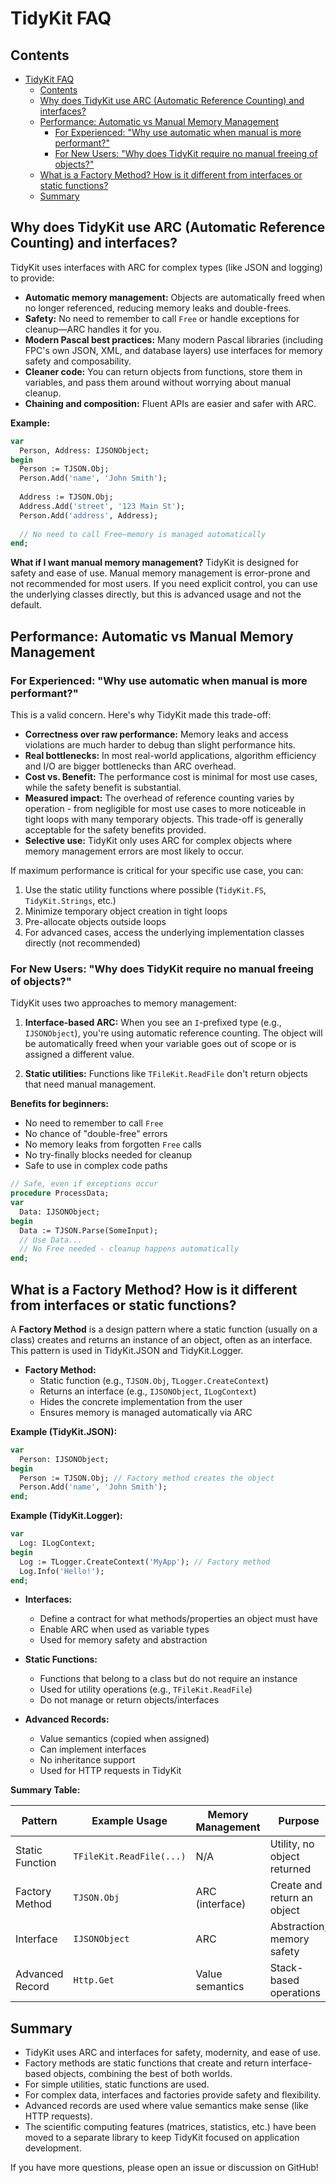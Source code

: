 # TidyKit FAQ

## Contents

- [TidyKit FAQ](#tidykit-faq)
  - [Contents](#contents)
  - [Why does TidyKit use ARC (Automatic Reference Counting) and interfaces?](#why-does-tidykit-use-arc-automatic-reference-counting-and-interfaces)
  - [Performance: Automatic vs Manual Memory Management](#performance-automatic-vs-manual-memory-management)
    - [For Experienced: "Why use automatic when manual is more performant?"](#for-experienced-why-use-automatic-when-manual-is-more-performant)
    - [For New Users: "Why does TidyKit require no manual freeing of objects?"](#for-new-users-why-does-tidykit-require-no-manual-freeing-of-objects)
  - [What is a Factory Method? How is it different from interfaces or static functions?](#what-is-a-factory-method-how-is-it-different-from-interfaces-or-static-functions)
  - [Summary](#summary)

## Why does TidyKit use ARC (Automatic Reference Counting) and interfaces?

TidyKit uses interfaces with ARC for complex types (like JSON and logging) to provide:

- **Automatic memory management:** Objects are automatically freed when no longer referenced, reducing memory leaks and double-frees.
- **Safety:** No need to remember to call `Free` or handle exceptions for cleanup—ARC handles it for you.
- **Modern Pascal best practices:** Many modern Pascal libraries (including FPC's own JSON, XML, and database layers) use interfaces for memory safety and composability.
- **Cleaner code:** You can return objects from functions, store them in variables, and pass them around without worrying about manual cleanup.
- **Chaining and composition:** Fluent APIs are easier and safer with ARC.

**Example:**
```pascal
var
  Person, Address: IJSONObject;
begin
  Person := TJSON.Obj;
  Person.Add('name', 'John Smith');
  
  Address := TJSON.Obj;
  Address.Add('street', '123 Main St');
  Person.Add('address', Address);
  
  // No need to call Free—memory is managed automatically
end;
```

**What if I want manual memory management?**
TidyKit is designed for safety and ease of use. Manual memory management is error-prone and not recommended for most users. If you need explicit control, you can use the underlying classes directly, but this is advanced usage and not the default.

## Performance: Automatic vs Manual Memory Management

### For Experienced: "Why use automatic when manual is more performant?"

This is a valid concern. Here's why TidyKit made this trade-off:

- **Correctness over raw performance:** Memory leaks and access violations are much harder to debug than slight performance hits.
- **Real bottlenecks:** In most real-world applications, algorithm efficiency and I/O are bigger bottlenecks than ARC overhead.
- **Cost vs. Benefit:** The performance cost is minimal for most use cases, while the safety benefit is substantial.
- **Measured impact:** The overhead of reference counting varies by operation - from negligible for most use cases to more noticeable in tight loops with many temporary objects. This trade-off is generally acceptable for the safety benefits provided.
- **Selective use:** TidyKit only uses ARC for complex objects where memory management errors are most likely to occur.

If maximum performance is critical for your specific use case, you can:

1. Use the static utility functions where possible (`TidyKit.FS`, `TidyKit.Strings`, etc.)
2. Minimize temporary object creation in tight loops
3. Pre-allocate objects outside loops
4. For advanced cases, access the underlying implementation classes directly (not recommended)

### For New Users: "Why does TidyKit require no manual freeing of objects?"

TidyKit uses two approaches to memory management:

1. **Interface-based ARC:** When you see an `I`-prefixed type (e.g., `IJSONObject`), you're using automatic reference counting. The object will be automatically freed when your variable goes out of scope or is assigned a different value.

2. **Static utilities:** Functions like `TFileKit.ReadFile` don't return objects that need manual management.

**Benefits for beginners:**

- No need to remember to call `Free`
- No chance of "double-free" errors
- No memory leaks from forgotten `Free` calls
- No try-finally blocks needed for cleanup
- Safe to use in complex code paths

```pascal
// Safe, even if exceptions occur
procedure ProcessData;
var
  Data: IJSONObject;
begin
  Data := TJSON.Parse(SomeInput);
  // Use Data...
  // No Free needed - cleanup happens automatically
end;
```

## What is a Factory Method? How is it different from interfaces or static functions?

A **Factory Method** is a design pattern where a static function (usually on a class) creates and returns an instance of an object, often as an interface. This pattern is used in TidyKit.JSON and TidyKit.Logger.

- **Factory Method:**
  - Static function (e.g., `TJSON.Obj`, `TLogger.CreateContext`)
  - Returns an interface (e.g., `IJSONObject`, `ILogContext`)
  - Hides the concrete implementation from the user
  - Ensures memory is managed automatically via ARC

**Example (TidyKit.JSON):**

```pascal
var
  Person: IJSONObject;
begin
  Person := TJSON.Obj; // Factory method creates the object
  Person.Add('name', 'John Smith');
end;
```

**Example (TidyKit.Logger):**

```pascal
var
  Log: ILogContext;
begin
  Log := TLogger.CreateContext('MyApp'); // Factory method
  Log.Info('Hello!');
end;
```

- **Interfaces:**
  - Define a contract for what methods/properties an object must have
  - Enable ARC when used as variable types
  - Used for memory safety and abstraction

- **Static Functions:**
  - Functions that belong to a class but do not require an instance
  - Used for utility operations (e.g., `TFileKit.ReadFile`)
  - Do not manage or return objects/interfaces

- **Advanced Records:**
  - Value semantics (copied when assigned)
  - Can implement interfaces
  - No inheritance support
  - Used for HTTP requests in TidyKit

**Summary Table:**

| Pattern           | Example Usage                | Memory Management | Purpose                        |
|-------------------|-----------------------------|-------------------|--------------------------------|
| Static Function   | `TFileKit.ReadFile(...)`     | N/A               | Utility, no object returned    |
| Factory Method    | `TJSON.Obj`                 | ARC (interface)   | Create and return an object    |
| Interface         | `IJSONObject`               | ARC               | Abstraction, memory safety     |
| Advanced Record   | `Http.Get`                  | Value semantics   | Stack-based operations         |

## Summary

- TidyKit uses ARC and interfaces for safety, modernity, and ease of use.
- Factory methods are static functions that create and return interface-based objects, combining the best of both worlds.
- For simple utilities, static functions are used.
- For complex data, interfaces and factories provide safety and flexibility.
- Advanced records are used where value semantics make sense (like HTTP requests).
- The scientific computing features (matrices, statistics, etc.) have been moved to a separate library to keep TidyKit focused on application development.

If you have more questions, please open an issue or discussion on GitHub!